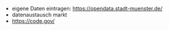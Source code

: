 * eigene Daten eintragen: https://opendata.stadt-muenster.de/ 
* datenaustausch markt
* https://code.gov/
